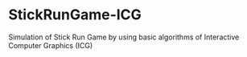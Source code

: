 # StickRunGame-ICG
Simulation of Stick Run Game by using basic algorithms of Interactive Computer Graphics (ICG)
